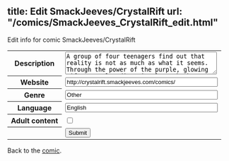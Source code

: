 title: Edit SmackJeeves/CrystalRift
url: "/comics/SmackJeeves_CrystalRift_edit.html"
---
Edit info for comic SmackJeeves/CrystalRift

<form name="comic" action="http://gaepostmail.appspot.com/comic/" method="post">
<table class="comicinfo">
<tr>
<th>Description</th><td><textarea name="description" cols="40" rows="3">A group of four teenagers find out that reality is not as much as what it seems. Through the power of the purple, glowing Rift Crystals, dimensional cracks have appeared throughout the planet, interconnecting universes and planes that were once inaccessible. Follow Kelvin, Liam, Gordon, and Vishnu on their journey throughout multiple worlds, travelling to fix the world of its mistakes all the while seeking to uncover their destiny and awaken their true powers. Volume I - The Beginning Volume II - The Minna Crisis (Liam) Volume III - The Legends of Fumanchuman (Vishnu) Volume IV - Paladin of the North (Gordon) Volume V -</textarea></td>
</tr>
<tr>
<th>Website</th><td><input type="text" name="url" value="http://crystalrift.smackjeeves.com/comics/" size="40"/></td>
</tr>
<tr>
<th>Genre</th><td><input type="text" name="genre" value="Other" size="40"/></td>
</tr>
<tr>
<th>Language</th><td><input type="text" name="language" value="English" size="40"/></td>
</tr>
<tr>
<th>Adult content</th><td><input type="checkbox" name="adult" value="adult" /></td>
</tr>
<tr>
<th></th><td>
<input type="hidden" name="comic" value="SmackJeeves_CrystalRift" />
<input type="submit" name="submit" value="Submit" />
</td>
</tr>
</table>
</form>

Back to the [comic](SmackJeeves_CrystalRift.html).
